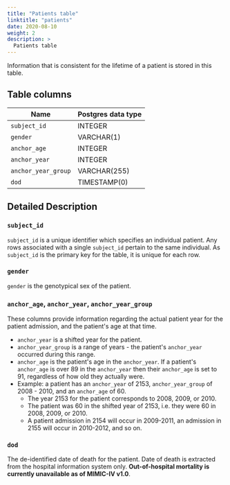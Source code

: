 ```yaml
---
title: "Patients table"
linktitle: "patients"
date: 2020-08-10
weight: 2
description: >
  Patients table
---
```


Information that is consistent for the lifetime of a patient is stored in this table.

## Table columns

Name | Postgres data type
---- | ----
`subject_id` | INTEGER
`gender` | VARCHAR(1)
`anchor_age` | INTEGER
`anchor_year` | INTEGER
`anchor_year_group` | VARCHAR(255)
`dod` | TIMESTAMP(0)

## Detailed Description

### `subject_id`

`subject_id` is a unique identifier which specifies an individual patient. Any rows associated with a single `subject_id` pertain to the same individual. As `subject_id` is the primary key for the table, it is unique for each row. 

### `gender`

`gender` is the genotypical sex of the patient.

### `anchor_age`, `anchor_year`, `anchor_year_group`

These columns provide information regarding the actual patient year for the patient admission, and the patient's age at that time.

* `anchor_year` is a shifted year for the patient.
* `anchor_year_group` is a range of years - the patient's `anchor_year` occurred during this range.
* `anchor_age` is the patient's age in the `anchor_year`. If a patient's `anchor_age` is over 89 in the `anchor_year` then their `anchor_age` is set to 91, regardless of how old they actually were.
* Example: a patient has an `anchor_year` of 2153, `anchor_year_group` of 2008 - 2010, and an `anchor_age` of 60.
  * The year 2153 for the patient corresponds to 2008, 2009, or 2010.
  * The patient was 60 in the shifted year of 2153, i.e. they were 60 in 2008, 2009, or 2010.
  * A patient admission in 2154 will occur in 2009-2011, an admission in 2155 will occur in 2010-2012, and so on.

### `dod`

The de-identified date of death for the patient. Date of death is extracted from the hospital information system only. **Out-of-hospital mortality is currently unavailable as of MIMIC-IV v1.0**.
